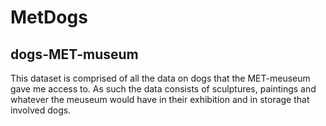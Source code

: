 # MetDogs
## dogs-MET-museum

This dataset is comprised of all the data on dogs that the MET-meuseum gave me access to. As such the data consists of sculptures, paintings and whatever the meuseum would have in their exhibition and in storage that involved dogs.
